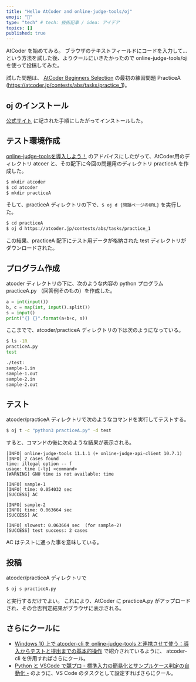 ```yaml
---
title: "Hello AtCoder and online-judge-tools/oj"
emoji: "🏅"
type: "tech" # tech: 技術記事 / idea: アイデア
topics: []
published: true
---
```


AtCoder を始めてみる。
ブラウザのテキストフィールドにコードを入力して…という方法を試した後、よりクールにいきたかったので online-judge-tools/oj を使って投稿してみた。

試した問題は、 [AtCoder Beginners Selection](https://atcoder.jp/contests/abs) の最初の練習問題 PracticeA (https://atcoder.jp/contests/abs/tasks/practice_1)。

## oj のインストール

[公式サイト](https://github.com/online-judge-tools/oj/blob/master/docs/getting-started.ja.md) に記された手順にしたがってインストールした。

## テスト環境作成

[online-judge-toolsを導入しよう！](https://blog.masutech.work/posts/compro/oj-introduction/) のアドバイスにしたがって、AtCoder用のディレクトリ atcoer と、その配下に今回の問題用のディレクトリ practiceA を作成した。

```sh
$ mkdir atcoder
$ cd atcoder
$ mkdir practiceA
```

そして、practiceA ディレクトリの下で、`$ oj d {問題ページのURL}` を実行した。

```sh
$ cd practiceA
$ oj d https://atcoder.jp/contests/abs/tasks/practice_1
```

この結果、practiceA 配下にテスト用データが格納された test ディレクトリがダウンロードされた。 

## プログラム作成

atcoder ディレクトリの下に、次のような内容の python プログラム practiceA.py （回答例そのもの）を作成した。

```python
a = int(input())
b, c = map(int, input().split())
s = input()
print("{} {}".format(a+b+c, s))
```

ここまでで、atcoder/practiceA ディレクトリの下は次のようになっている。

```bash
$ ls -1R  
practiceA.py
test

./test:
sample-1.in
sample-1.out
sample-2.in
sample-2.out
```


## テスト

atcoder/practiceA ディレクトリで次のようなコマンドを実行してテストする。

```sh
$ oj t -c "python3 practiceA.py" -d test
```

すると、コマンドの後に次のような結果が表示される。
```
[INFO] online-judge-tools 11.1.1 (+ online-judge-api-client 10.7.1)
[INFO] 2 cases found
time: illegal option -- f
usage: time [-lp] <command>
[WARNING] GNU time is not available: time

[INFO] sample-1
[INFO] time: 0.054032 sec
[SUCCESS] AC

[INFO] sample-2
[INFO] time: 0.063664 sec
[SUCCESS] AC

[INFO] slowest: 0.063664 sec  (for sample-2)
[SUCCESS] test success: 2 cases
```

AC はテストに通った事を意味している。

## 投稿

atcoder/practiceA ディレクトリで

```sh
$ oj s practiceA.py
```

と実行するだけでよい。
これにより、AtCoder に practiceA.py がアップロードされ、その合否判定結果がブラウザに表示される。

## さらにクールに

* [Windows 10 上で atcoder-cli を online-judge-tools と連携させて使う：導入からテストと提出までの基本的操作](https://hamukichi.hatenablog.jp/entry/2020/06/02/225148) で紹介されているように、 atcoder-cli を併用すればさらにクール。
* [Python と VSCode で競プロ - 標準入力の簡易化とサンプルケース判定の自動化 -](https://qiita.com/ajim/items/4d350710ba70056f5f6f) のように、VS Code のタスクとして設定すればさらにクール。
